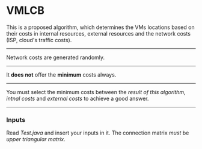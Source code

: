 # VMLCB
This is a proposed algorithm, which determines the VMs locations based on their costs in internal resources, external resources and the network costs (ISP, cloud's traffic costs).
___
Network costs are generated randomly.
___
It **does not** offer the **minimum** costs always.
___
You must select the minimum costs between the _result of this algorithm, intnal costs_ and _external costs_ to achieve a good answer.
___
### Inputs
Read *Test.java* and insert your inputs in it.
The connection matrix *must* be _upper triangular matrix_.